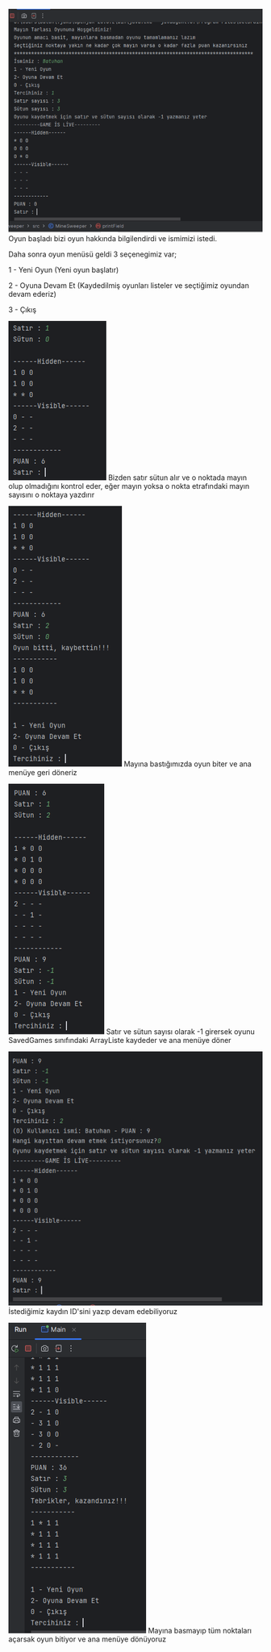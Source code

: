 ![](/ss/1.PNG)
Oyun başladı bizi oyun hakkında bilgilendirdi ve ismimizi istedi. 

Daha sonra oyun menüsü geldi 3 seçenegimiz var;

1 - Yeni Oyun          (Yeni oyun başlatır)

2 - Oyuna Devam Et    (Kaydedilmiş oyunları listeler ve seçtiğimiz oyundan devam ederiz)

3 - Çıkış


![](/ss/3.PNG)
Bizden satır sütun alır ve o noktada mayın olup olmadığını kontrol eder, eğer mayın yoksa o nokta etrafındaki mayın sayısını o noktaya yazdırır


![](ss\4.PNG)
Mayına bastığımızda oyun biter ve ana menüye geri döneriz


![](ss\5.PNG)
Satır ve sütun sayısı olarak -1 girersek oyunu SavedGames sınıfındaki ArrayListe kaydeder ve ana menüye döner


![](ss\6.PNG)
İstediğimiz kaydın ID'sini yazıp devam edebiliyoruz


![](ss\7.PNG)
Mayına basmayıp tüm noktaları açarsak oyun bitiyor ve ana menüye dönüyoruz


